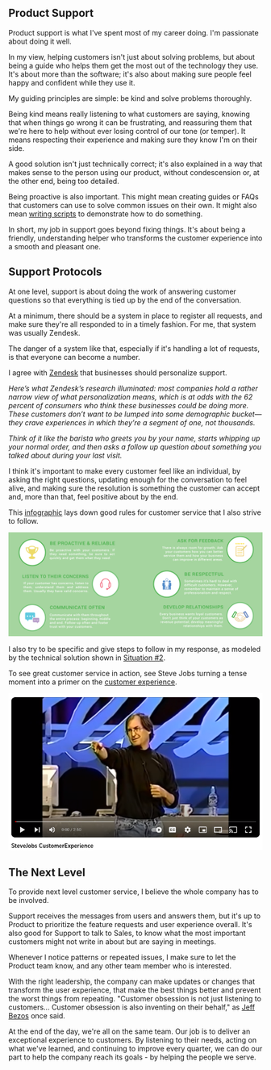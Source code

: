 
## Product Support

Product support is what I've spent most of my career doing. I'm passionate about doing it well.

In my view, helping customers isn't just about solving problems, but about being a guide who helps them get the most out of the technology they use. It's about more than the software; it's also about making sure people feel happy and confident while they use it.

My guiding principles are simple: be kind and solve problems thoroughly. 

Being kind means really listening to what customers are saying, knowing that when things go wrong it can be frustrating, and reassuring them that we're here to help without ever losing control of our tone (or temper). It means respecting their experience and making sure they know I'm on their side. 

A good solution isn't just technically correct; it's also explained in a way that makes sense to the person using our product, without condescension or, at the other end, being too detailed.

Being proactive is also important. This might mean creating guides or FAQs that customers can use to solve common issues on their own. It might also mean [writing scripts](https://gist.github.com/julianeon?direction=desc&sort=created) to demonstrate how to do something.

In short, my job in support goes beyond fixing things. It's about being a friendly, understanding helper who transforms the customer experience into a smooth and pleasant one.

## Support Protocols

At one level, support is about doing the work of answering customer questions so that everything is tied up by the end of the conversation.

At a minimum, there should be a system in place to register all requests, and make sure they're all responded to in a timely fashion. For me, that system was usually Zendesk.

The danger of a system like that, especially if it's handling a lot of requests, is that everyone can become a number. 

I agree with [Zendesk](https://cxtrends.zendesk.com/trends/trend-3) that businesses should personalize support. 

_Here’s what Zendesk’s research illuminated: most companies hold a rather narrow view of what personalization means, which is at odds with the 62 percent of consumers who think these businesses could be doing more. These customers don’t want to be lumped into some demographic bucket—they crave experiences in which they’re a segment of one, not thousands._

_Think of it like the barista who greets you by your name, starts whipping up your normal order, and then asks a follow up question about something you talked about during your last visit._

I think it's important to make every customer feel like an individual, by asking the right questions, updating enough for the conversation to feel alive, and making sure the resolution is something the customer can accept and, more than that, feel positive about by the end.

This [infographic](https://fieldedge.com/blog/guide-to-great-customer-service-infographic/) lays down good rules for customer service that I also strive to follow.

![rules for customer service](customer_service_infographic.png)

I also try to be specific and give steps to follow in my response, as modeled by the technical solution shown in [Situation #2](https://quick-answers.kronis.dev/).

To see great customer service in action, see Steve Jobs turning a tense moment into a primer on the [customer experience](https://www.youtube.com/watch?v=r2O5qKZlI50).

[![steve jobs speaking on customer experience](customer_experience.png)](https://www.youtube.com/watch?v=r2O5qKZlI50)

## The Next Level 

To provide next level customer service, I believe the whole company has to be involved. 

Support receives the messages from users and answers them, but it's up to Product to prioritize the feature requests and user experience overall. It's also good for Support to talk to Sales, to know what the most important customers might not write in about but are saying in meetings. 

Whenever I notice patterns or repeated issues, I make sure to let the Product team know, and any other team member who is interested. 


With the right leadership, the company can make updates or changes that transform the user experience, that make the best things better and prevent the worst things from repeating. "Customer obsession is not just listening to customers... Customer obsession is also inventing on their behalf," as [Jeff Bezos](https://www.youtube.com/watch?v=uHvD0DVcKAw) once said.

At the end of the day, we're all on the same team. Our job is to deliver an exceptional experience to customers. By listening to their needs, acting on what we've learned, and continuing to improve every quarter, we can do our part to help the company reach its goals - by helping the people we serve.




